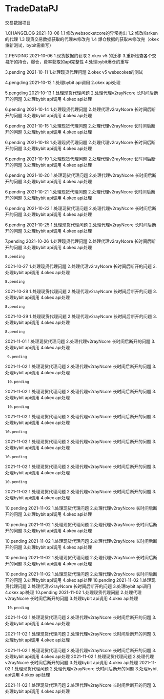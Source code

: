 # TradeDataPJ
交易数据项目

1.CHANGELOG
  2021-10-06
  1.1 修改websocketcore的异常抛出
  1.2 修改Karken的代理
  1.3 现货交易数据获取的代理未修改完
  1.4 爆仓数据的获取未修改完（okex重新测试，bybit需重写）
  
  


2.PENDING
 2021-10-06
 1.现货数据的获取
 2.okex v5 的迁移
 3.重新检查各个交易所的持仓，爆仓，费率获取的api完整性
 4.处理bybit爆仓的重写
 
 
 3.pending
 2021-10-11
 1.处理现货代理问题
 2.okex v5 webscoket的测试
 
 
 4.pengding
 2021-10-12
 1.处理bybit api调用
 2.okex api处理
 
 
 5.pengding 
 2021-10-13
 1.处理现货代理问题
 2.处理代理v2rayNcore 长时间后断开的问题
 3.处理bybit api调用
 4.okex api处理
 
 
 6.pending
 2021-10-14
 1.处理现货代理问题
 2.处理代理v2rayNcore 长时间后断开的问题
 3.处理bybit api调用
 4.okex api处理
 
 
 6.pending
 2021-10-15
 1.处理现货代理问题
 2.处理代理v2rayNcore 长时间后断开的问题
 3.处理bybit api调用
 4.okex api处理
 
 
  6.pending
 2021-10-18
 1.处理现货代理问题
 2.处理代理v2rayNcore 长时间后断开的问题
 3.处理bybit api调用
 4.okex api处理
 
 
  6.pending
 2021-10-19
 1.处理现货代理问题
 2.处理代理v2rayNcore 长时间后断开的问题
 3.处理bybit api调用
 4.okex api处理
 
 
   6.pending
 2021-10-20
 1.处理现货代理问题
 2.处理代理v2rayNcore 长时间后断开的问题
 3.处理bybit api调用
 4.okex api处理
 
 
  
 
   6.pending
 2021-10-21
 1.处理现货代理问题
 2.处理代理v2rayNcore 长时间后断开的问题
 3.处理bybit api调用
 4.okex api处理
 
   6.pending
 2021-10-22
 1.处理现货代理问题
 2.处理代理v2rayNcore 长时间后断开的问题
 3.处理bybit api调用
 4.okex api处理
 
  6.pending
 2021-10-25
 1.处理现货代理问题
 2.处理代理v2rayNcore 长时间后断开的问题
 3.处理bybit api调用
 4.okex api处理
 
   7.pending
 2021-10-26
 1.处理现货代理问题
 2.处理代理v2rayNcore 长时间后断开的问题
 3.处理bybit api调用
 4.okex api处理
 
 
    8.pending
 2021-10-27
 1.处理现货代理问题
 2.处理代理v2rayNcore 长时间后断开的问题
 3.处理bybit api调用
 4.okex api处理
 
  
    8.pending
 2021-10-28
 1.处理现货代理问题
 2.处理代理v2rayNcore 长时间后断开的问题
 3.处理bybit api调用
 4.okex api处理
 
   
    8.pending
 2021-10-29
 1.处理现货代理问题
 2.处理代理v2rayNcore 长时间后断开的问题
 3.处理bybit api调用
 4.okex api处理
 
    8.pending
 2021-11-01
 1.处理现货代理问题
 2.处理代理v2rayNcore 长时间后断开的问题
 3.处理bybit api调用
 4.okex api处理
 
 
     9.pending
 2021-11-02
 1.处理现货代理问题
 2.处理代理v2rayNcore 长时间后断开的问题
 3.处理bybit api调用
 4.okex api处理
 
     10.pending
 2021-11-02
 1.处理现货代理问题
 2.处理代理v2rayNcore 长时间后断开的问题
 3.处理bybit api调用
 4.okex api处理
 
 
 
     10.pending
 2021-11-02
 1.处理现货代理问题
 2.处理代理v2rayNcore 长时间后断开的问题
 3.处理bybit api调用
 4.okex api处理
 
 
    10.pending
 2021-11-02
 1.处理现货代理问题
 2.处理代理v2rayNcore 长时间后断开的问题
 3.处理bybit api调用
 4.okex api处理
 
 
    10.pending
 2021-11-02
 1.处理现货代理问题
 2.处理代理v2rayNcore 长时间后断开的问题
 3.处理bybit api调用
 4.okex api处理
 
  
    10.pending
 2021-11-02
 1.处理现货代理问题
 2.处理代理v2rayNcore 长时间后断开的问题
 3.处理bybit api调用
 4.okex api处理
 
  10.pending
 2021-11-02
 1.处理现货代理问题
 2.处理代理v2rayNcore 长时间后断开的问题
 3.处理bybit api调用
 4.okex api处理
 
 
 
   10.pending
 2021-11-02
 1.处理现货代理问题
 2.处理代理v2rayNcore 长时间后断开的问题
 3.处理bybit api调用
 4.okex api处理
 
 
 
 
   10.pending
 2021-11-02
 1.处理现货代理问题
 2.处理代理v2rayNcore 长时间后断开的问题
 3.处理bybit api调用
 4.okex api处理
  
   10.pending
 2021-11-02
 1.处理现货代理问题
 2.处理代理v2rayNcore 长时间后断开的问题
 3.处理bybit api调用
 4.okex api处理
 
 
  10.pending
 2021-11-02
 1.处理现货代理问题
 2.处理代理v2rayNcore 长时间后断开的问题
 3.处理bybit api调用
 4.okex api处理
   10.pending
 2021-11-02
 1.处理现货代理问题
 2.处理代理v2rayNcore 长时间后断开的问题
 3.处理bybit api调用
 4.okex api处理
    10.pending
 2021-11-02
 1.处理现货代理问题
 2.处理代理v2rayNcore 长时间后断开的问题
 3.处理bybit api调用
 4.okex api处理
 
     10.pending
 2021-11-02
 1.处理现货代理问题
 2.处理代理v2rayNcore 长时间后断开的问题
 3.处理bybit api调用
 4.okex api处理
 
  2021-11-02
 1.处理现货代理问题
 2.处理代理v2rayNcore 长时间后断开的问题
 3.处理bybit api调用
 4.okex api处理
 
   2021-11-02
 1.处理现货代理问题
 2.处理代理v2rayNcore 长时间后断开的问题
 3.处理bybit api调用
 4.okex api处理
    2021-11-02
 1.处理现货代理问题
 2.处理代理v2rayNcore 长时间后断开的问题
 3.处理bybit api调用
 4.okex api处理
     2021-11-02
 1.处理现货代理问题
 2.处理代理v2rayNcore 长时间后断开的问题
 3.处理bybit api调用
 4.okex api处理
 
  2021-11-02
 1.处理现货代理问题
 2.处理代理v2rayNcore 长时间后断开的问题
 3.处理bybit api调用
 4.okex api处理
 
 